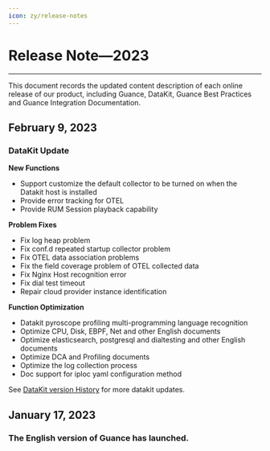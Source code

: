 ```yaml
---
icon: zy/release-notes
---
```


# Release Note—2023
---

This document records the updated content description of each online release of our product, including Guance, DataKit, Guance Best Practices and Guance Integration Documentation.

## February 9, 2023

### DataKit Update

**New Functions**

- Support customize the default collector to be turned on when the Datakit host is installed
- Provide error tracking for OTEL
- Provide RUM Session playback capability

**Problem Fixes**

- Fix log heap problem
- Fix conf.d repeated startup collector problem
- Fix OTEL data association problems
- Fix the field coverage problem of OTEL collected data
- Fix Nginx Host recognition error
- Fix dial test timeout
- Repair cloud provider instance identification

**Function Optimization**

- Datakit pyroscope profiling multi-programming language recognition
- Optimize CPU, Disk, EBPF, Net and other English documents
- Optimize elasticsearch, postgresql and dialtesting and other English documents
- Optimize DCA and Profiling documents
- Optimize the log collection process
- Doc support for iploc yaml configuration method 

See [DataKit version History](../datakit/changelog.md) for more datakit updates.

## January 17, 2023 

### The English version of Guance has launched.
